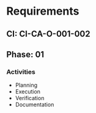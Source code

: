 # Requirements

## CI: CI-CA-O-001-002
## Phase: 01

### Activities
- Planning
- Execution
- Verification
- Documentation
